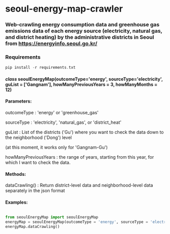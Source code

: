 # seoul-energy-map-crawler


### Web-crawling energy consumption data and greenhouse gas emissions data of each energy source (electricity, natural gas, and district heating) by the administrative districts in Seoul from https://energyinfo.seoul.go.kr/

### Requirements
```c
pip install -r requirements.txt
```

#### *class* seoulEnergyMap(outcomeType='energy', sourceType='electricity', guList = ['Gangnam'], howManyPreviousYears = 3, howManyMonths = 12)

#### **Parameters**:

outcomeType : 'energy' or 'greenhouse_gas'

sourceType : 'electricity', 'natural_gas', or 'district_heat'

guList : List of the districts ('Gu') where you want to check the data down to the neighborhood ('Dong') level 

(at this moment, it works only for 'Gangnam-Gu')

howManyPreviousYears : the range of years, starting from this year, for which I want to check the data.

#### **Methods**: 
dataCrawling() : Return district-level data and neighborhood-level data separately in the json format

#### **Examples**:

```python

from seoulEnergyMap import seoulEnergyMap
energyMap = seoulEnergyMap(outcomeType = 'energy', sourceType = 'electricity', guList = ['Gangnam'] , howManyPreviousYears = 3, howManyMonths = 12)
energyMap.dataCrawling()

```

